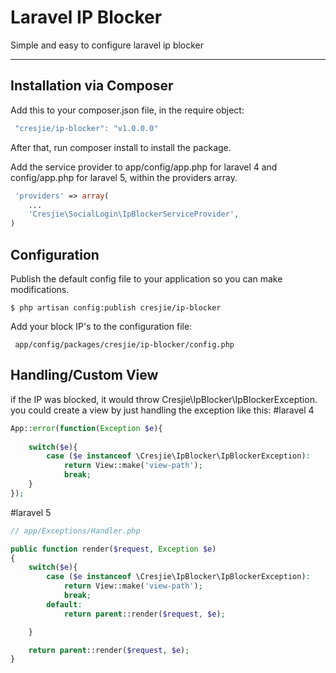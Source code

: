 Laravel IP Blocker
===================

Simple and easy to configure laravel ip blocker

----------


Installation via Composer
-------------

Add this to your composer.json file, in the require object:

```javascript
 "cresjie/ip-blocker": "v1.0.0.0"
```
After that, run composer install to install the package.

Add the service provider to app/config/app.php for laravel 4 and config/app.php for laravel 5, within the providers array.
```php
 'providers' => array(
	...
	'Cresjie\SocialLogin\IpBlockerServiceProvider',
)
```
Configuration
-------------
Publish the default config file to your application so you can make modifications.

```
$ php artisan config:publish cresjie/ip-blocker
```
Add your block IP's to the configuration file:

```
 app/config/packages/cresjie/ip-blocker/config.php
```

Handling/Custom View
-------------

if the IP was blocked, it would throw Cresjie\IpBlocker\IpBlockerException.
you could create a view by just handling the exception like this:
#laravel 4

```php
App::error(function(Exception $e){
	
	switch($e){
		case ($e instanceof \Cresjie\IpBlocker\IpBlockerException):
			return View::make('view-path');
			break;
	}
});
```

#laravel 5

```php
// app/Exceptions/Handler.php

public function render($request, Exception $e)
{
	switch($e){
		case ($e instanceof \Cresjie\IpBlocker\IpBlockerException):
			return View::make('view-path');
			break;
		default:
			return parent::render($request, $e);

	}

    return parent::render($request, $e);
}

```
